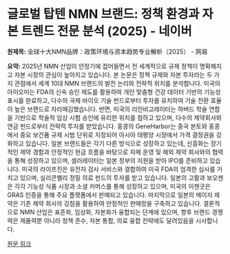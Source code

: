 # 글로벌 탑텐 NMN 브랜드: 정책 환경과 자본 트렌드 전문 분석 (2025) - 네이버

**원제목:** 全球十大NMN品牌：政策环境与资本趋势专业解析（2025） - 网易

**요약:** 2025년 NMN 산업이 안정기에 접어들면서 전 세계적으로 규제 정책이 명확해지고 자본 시장의 관심이 높아지고 있습니다. 본 논문은 정책 규제와 자본 투자라는 두 가지 관점에서 세계 10대 NMN 브랜드의 발전 논리와 전략적 위치를 분석합니다.  미국의 아이오미는 FDA의 신속 승인 제도를 활용하여 개인 맞춤형 건강 데이터 기반의 기능성 표시를 완료하고,  다수의 국제 바이오 기술 펀드로부터 투자를 유치하여 기술 전환 효율이 높은 브랜드로 자리매김했습니다.  반면,  미국의 리인비고레이터는 하버드 학술 연합을 기반으로 학술적 임상 시험 승인에 유리한 위치를 점하고 있으며,  다수의 제약회사와 연금 펀드로부터 전략적 투자를 받았습니다.  홍콩의  GeneHarbor는 중국 본토와 홍콩에서 중요 보건품 규제 시범 단위로 지정되어  아시아 태평양 시장에서 가격 결정권을 강화하고 있습니다.  일본 브랜드들은 각기 다른 방식으로 성장하고 있는데,  신흥화는 장기적인 제약 경험과 안정적인 현금 흐름을 바탕으로 자체 운영 및 해외 제약 회사와의 협력을 통해 성장하고 있으며, 셀러레이터는 일본 정부의 지원을 받아 IPO를 준비하고 있습니다.  미국의 라이프진은 유전자 검사 서비스와 결합하여  미국 FDA의 엄격한 심사를 거치고 있으며,  실리콘밸리 정밀 의료 펀드의 투자를 받고 있습니다.  일본의 고활과 보오젠은 각각 기능성 식품 시장과 소셜 커머스를 통해 성장하고 있으며,  미국의 이젠굿은 GRAS 인증을 통해 주요 플랫폼에서 판매되고 있습니다. 마지막으로 일본의 메이지 제약은 기존 제약 회사의 강점을 활용하여 안정적인 판매망을 구축하고 있습니다. 결론적으로 NMN 산업은 표준화, 임상화, 자본화가 융합되는 단계에 있으며,  향후 브랜드 경쟁력은 제품력뿐 아니라 정책 준수, 자본 통합, 의료 융합 전략에도 달려있음을 시사합니다.

[원문 링크](https://www.163.com/dy/article/K5CV5I2N0553BGPW.html)

